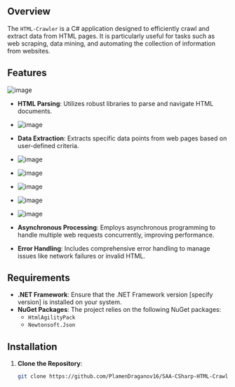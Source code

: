 ## Overview

The `HTML-Crawler` is a C# application designed to efficiently crawl and extract data from HTML pages. It is particularly useful for tasks such as web scraping, data mining, and automating the collection of information from websites.

## Features
![image](https://github.com/user-attachments/assets/6bc4f614-5e69-4788-ad5c-c621bfe0dbcb)

- **HTML Parsing**: Utilizes robust libraries to parse and navigate HTML documents.
- ![image](https://github.com/user-attachments/assets/4e69752f-6cfc-4d9c-bddb-8f708b08f0a9)

- **Data Extraction**: Extracts specific data points from web pages based on user-defined criteria.
- ![image](https://github.com/user-attachments/assets/1aa0a683-7b85-445e-a01e-50aa9e1561ec)
- ![image](https://github.com/user-attachments/assets/f1295a51-d7ae-4eeb-847f-e8b8b5ef75b0)
- ![image](https://github.com/user-attachments/assets/fdb4bac8-f76c-4950-bb8a-f755299938be)
- ![image](https://github.com/user-attachments/assets/43c8c574-cb6b-4a81-bc4d-7463a2637039)
- ![image](https://github.com/user-attachments/assets/67f1e152-2db6-4430-87a2-1e233cda3a3d)
  
- **Asynchronous Processing**: Employs asynchronous programming to handle multiple web requests concurrently, improving performance.
- **Error Handling**: Includes comprehensive error handling to manage issues like network failures or invalid HTML.

## Requirements

- **.NET Framework**: Ensure that the .NET Framework version [specify version] is installed on your system.
- **NuGet Packages**: The project relies on the following NuGet packages:
  - `HtmlAgilityPack`
  - `Newtonsoft.Json`

## Installation

1. **Clone the Repository**:
   ```bash
   git clone https://github.com/PlamenDraganov16/SAA-CSharp-HTML-Crawler.git
